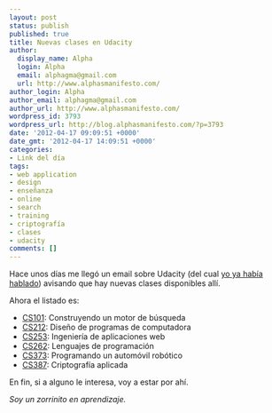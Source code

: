 ```yaml
---
layout: post
status: publish
published: true
title: Nuevas clases en Udacity
author:
  display_name: Alpha
  login: Alpha
  email: alphagma@gmail.com
  url: http://www.alphasmanifesto.com/
author_login: Alpha
author_email: alphagma@gmail.com
author_url: http://www.alphasmanifesto.com/
wordpress_id: 3793
wordpress_url: http://blog.alphasmanifesto.com/?p=3793
date: '2012-04-17 09:09:51 +0000'
date_gmt: '2012-04-17 14:09:51 +0000'
categories:
- Link del día
tags:
- web application
- design
- enseñanza
- online
- search
- training
- criptografía
- clases
- udacity
comments: []
---
```


Hace unos días me llegó un email sobre Udacity (del cual <a href="https://blog.alphasmanifesto.com/2012/01/31/udacity/">yo ya había hablado</a>) avisando que hay nuevas clases disponibles allí.

Ahora el listado es:

- <a href="http://www.udacity.com/overview/Course/cs101/CourseRev/apr2012">CS101</a>: Construyendo un motor de búsqueda
- <a href="http://www.udacity.com/overview/Course/cs212/CourseRev/apr2012">CS212</a>: Diseño de programas de computadora
- <a href="http://www.udacity.com/overview/Course/cs253/CourseRev/apr2012">CS253</a>: Ingeniería de aplicaciones web
- <a href="http://www.udacity.com/overview/Course/cs262/CourseRev/apr2012">CS262</a>: Lenguajes de programación
- <a href="http://www.udacity.com/overview/Course/cs373/CourseRev/apr2012">CS373</a>: Programando un automóvil robótico
- <a href="http://www.udacity.com/overview/Course/cs387/CourseRev/apr2012">CS387</a>: Criptografía aplicada

En fin, si a alguno le interesa, voy a estar por ahí.

_Soy un zorrinito en aprendizaje._
